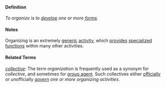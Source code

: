 #### Definition

*To organize* is *to [develop](https://github.com/gcassel/Modular-Organization-Terminology/blob/master/terms/develop.md) one or more [forms](https://github.com/gcassel/Modular-Organization-Terminology/blob/master/terms/form.md).*

#### Notes

Organizing is an extremely [generic](https://github.com/gcassel/Modular-Organization-Terminology/blob/master/terms/generic.md) [activity](https://github.com/gcassel/Modular-Organization-Terminology/blob/master/terms/activity.md), which [provides](https://github.com/gcassel/Modular-Organization-Terminology/blob/master/terms/provide.md) [specialized](https://github.com/gcassel/Modular-Organization-Terminology/blob/master/terms/specialize.md) [functions](https://github.com/gcassel/Modular-Organization-Terminology/blob/master/terms/function.md) within many other activities.

#### Related Terms

*[collective](https://github.com/gcassel/Modular-Organization-Terminology/blob/master/terms/collective.md)*:  The term *organization* is frequently used as a synonym for *collective*, and sometimes for [group agent](https://github.com/gcassel/Modular-Organizing-Terminology/blob/master/compound-terms/group-agent.md).  Such collectives either [officially](https://github.com/gcassel/Modular-Organization-Terminology/blob/master/terms/official.md) or unofficially *[govern](https://github.com/gcassel/Modular-Organization-Terminology/blob/master/terms/govern.md) one or more organizing activities*.
